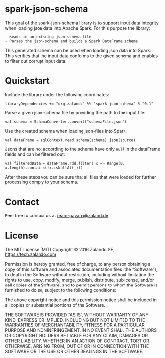 # spark-json-schema

This goal of the spark-json-schema library is to support input data integrity when loading json data into Apache Spark.
For this purpose the library:
    
    - Reads in an existing json-schema file
    - Parses the json-schema and builds a Spark DataFrame schema

This generated schema can be used when loading json data into Spark.
This verifies that the input data conforms to the given schema and enables to filter out corrupt input data.
 

# Quickstart

Include the library under the following coordinates:

    libraryDependencies += "org.zalando" %% "spark-json-schema" % "0.1"

Parse a given json-schema file by providing the path to the input file:
    
    val schema = SchemaConverter.convert("schemaFile.json")
    
Use the created schema when loading json-files into Spark:
    
    val dataFrame = sqlContext.read.schema(schema).json(source)
 
Jsons that are not according to the schema have only `null` in the dataFrame fields and can be filtered out:
    
    val filteredData = dataFrame.rdd.filter( x => Range(0, x.length).contains(!x.isNullAt(_)))
    
After these steps you can be sure that all files that were loaded for further processing comply to your schema.

# Contact

Feel free to contact us at team-payana@zaland.de

# License

The MIT License (MIT) Copyright © 2016 Zalando SE, https://tech.zalando.com

Permission is hereby granted, free of charge, to any person obtaining a copy of this software and associated documentation files (the “Software”), to deal in the Software without restriction, including without limitation the rights to use, copy, modify, merge, publish, distribute, sublicense, and/or sell copies of the Software, and to permit persons to whom the Software is furnished to do so, subject to the following conditions:

The above copyright notice and this permission notice shall be included in all copies or substantial portions of the Software.

THE SOFTWARE IS PROVIDED “AS IS”, WITHOUT WARRANTY OF ANY KIND, EXPRESS OR IMPLIED, INCLUDING BUT NOT LIMITED TO THE WARRANTIES OF MERCHANTABILITY, FITNESS FOR A PARTICULAR PURPOSE AND NONINFRINGEMENT. IN NO EVENT SHALL THE AUTHORS OR COPYRIGHT HOLDERS BE LIABLE FOR ANY CLAIM, DAMAGES OR OTHER LIABILITY, WHETHER IN AN ACTION OF CONTRACT, TORT OR OTHERWISE, ARISING FROM, OUT OF OR IN CONNECTION WITH THE SOFTWARE OR THE USE OR OTHER DEALINGS IN THE SOFTWARE.
